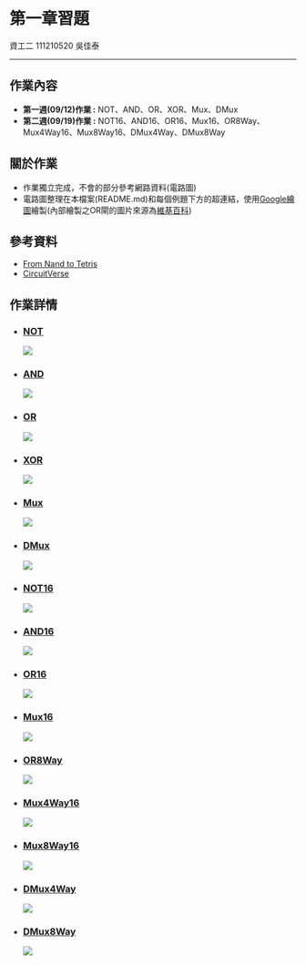 # 第一章習題
資工二 111210520 吳佳泰

---

## 作業內容
* **第一週(09/12)作業 :** NOT、AND、OR、XOR、Mux、DMux
* **第二週(09/19)作業 :** NOT16、AND16、OR16、Mux16、OR8Way、Mux4Way16、Mux8Way16、DMux4Way、DMux8Way

## 關於作業
* 作業獨立完成，不會的部分參考網路資料(電路圖)
* 電路圖整理在本檔案(README.md)和每個例題下方的超連結，使用[Google繪圖](https://docs.google.com/drawings/d/16axyYoLa7msynRIwtvtNS606HYFQQHoPoyoQr2v-9Pc/edit?hl=zh-tw)繪製(內部繪製之OR閘的圖片來源為[維基百科](https://zh.wikipedia.org/zh-tw/%E6%88%96%E9%97%A8#/media/File:OR_ANSI.svg))

## 參考資料
* [From Nand to Tetris](https://www.nand2tetris.org/)
* [CircuitVerse](https://circuitverse.org/)

## 作業詳情
* ### [NOT](Not.hdl)
  ![](NOT.jpg)
  
* ### [AND](AND.hdl)  
  ![](AND.jpg)

* ### [OR](OR.hdl)  
  ![](OR.jpg)

* ### [XOR](XOR.hdl)  
  ![](XOR.jpg)

* ### [Mux](Mux.hdl)  
  ![](Mux.jpg)

* ### [DMux](DMux.hdl)
  ![](DMux.jpg)

* ### [NOT16](NOT16.hdl)  
  ![](NOT16.jpg)

* ### [AND16](AND16.hdl)
  ![](AND16.jpg)
  
* ### [OR16](OR16.hdl)  
  ![](OR16.jpg)

* ### [Mux16](Mux16.hdl)  
  ![](Mux16.jpg)

* ### [OR8Way](OR8Way.hdl)  
  ![](OR8Way.jpg)

* ### [Mux4Way16](Mux4Way16.hdl)
  ![](Mux4Way16.jpg)

* ### [Mux8Way16](Mux8Way16.hdl)
  ![](Mux8Way16_.jpg)

* ### [DMux4Way](DMux4Way.hdl)
  ![](DMux4Way.jpg)

* ### [DMux8Way](DMux8Way.hdl)
  ![](DMux8Way.jpg)
